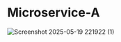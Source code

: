 # Microservice-A
![Screenshot 2025-05-19 221922 (1)](https://github.com/user-attachments/assets/c5dd1b1e-8e54-4b76-ac47-a8a5cd8d1b56)
